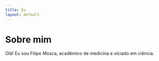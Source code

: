 ```yaml
---
title: Eu
layout: default
---
```

# Sobre mim

Olá! Eu sou Filipe Mosca, acadêmico de medicina e viciado em ciência. 

